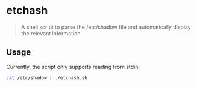 # etchash

> A shell script to parse the /etc/shadow file and automatically display the relevant information

## Usage

Currently, the script only supports reading from stdin:
```sh
cat /etc/shadow | ./etchash.sh
```
